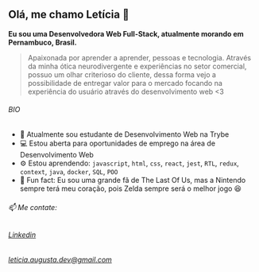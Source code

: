 ## Olá, me chamo Letícia 👋
__Eu sou uma Desenvolvedora Web Full-Stack, atualmente morando em Pernambuco, Brasil.__
> Apaixonada por aprender a aprender, pessoas e tecnologia. Através da minha ótica neurodivergente e experiências no setor comercial, possuo um olhar criterioso do cliente, dessa forma vejo a possibilidade de entregar valor para o mercado focando na experiência do usuário através do desenvolvimento web <3

###### BIO

* 🌱 Atualmente sou estudante de Desenvolvimento Web na Trybe
* 💻 Estou aberta para oportunidades de emprego na área de Desenvolvimento Web
* ⚙️ Estou aprendendo: ```javascript```, ```html```, ```css```, ```react```, ```jest```, ```RTL```,  ```redux```, ```context```, ```java```, ```docker```, ```SQL```, ```POO```
* 💫 Fun fact: Eu sou uma grande fã de The Last Of Us, mas a Nintendo sempre terá meu coração, pois Zelda sempre será o melhor jogo 😆
###### 📫 Me contate: 
###### [Linkedin](https://www.linkedin.com/in/leticia-augusta/1/) 
###### leticia.augusta.dev@gmail.com

<!--
**Hey-Lets-code/Hey-Lets-code** is a ✨ _special_ ✨ repository because its `README.md` (this file) appears on your GitHub profile.

Here are some ideas to get you started:

- 🔭 I’m currently working on ...
- 🌱 I’m currently learning ...
- 👯 I’m looking to collaborate on ...
- 🤔 I’m looking for help with ...
- 💬 Ask me about ...
- 📫 How to reach me: ...
- 😄 Pronouns: ...
- ⚡ Fun fact: ...
-->
